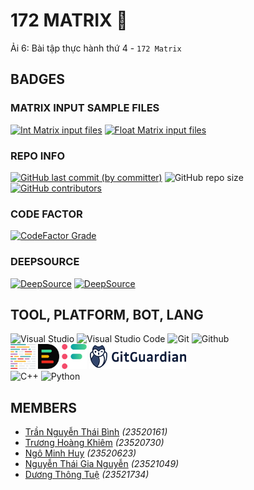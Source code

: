 # 172 MATRIX 🫠

Ải 6: Bài tập thực hành thứ 4 - `172 Matrix`

## BADGES

### MATRIX INPUT SAMPLE FILES

[![Int Matrix input files](https://img.shields.io/badge/int_matrix_inp-download-orange?style=for-the-badge)](../../releases/download/INP/INT_MATRIX_DATA_INP.zip)
[![Float Matrix input files](https://img.shields.io/badge/float_matrix_inp-download-yellow?style=for-the-badge)](../../releases/download/INP/FLOAT_MATRIX_DATA_INP.zip)

### REPO INFO

[![GitHub last commit (by committer)](https://img.shields.io/github/last-commit/KevinNitroG/NMLT-NTTMK-4-172-matrix?style=for-the-badge)](../../../commits/main)
![GitHub repo size](https://img.shields.io/github/repo-size/KevinNitroG/NMLT-NTTMK-4-172-matrix?style=for-the-badge)
[![GitHub contributors](https://img.shields.io/github/contributors/KevinNitroG/NMLT-NTTMK-4-172-matrix?style=for-the-badge)](../../../graphs/contributors)

### CODE FACTOR

[![CodeFactor Grade](https://img.shields.io/codefactor/grade/github/KevinNitroG/NMLT-NTTMK-4-172-matrix?style=for-the-badge)](https://www.codefactor.io/repository/github/kevinnitrog/NMLT-NTTMK-4-172-matrix)

### DEEPSOURCE

[![DeepSource](https://app.deepsource.com/gh/KevinNitroG/NMLT-NTTMK-4-172-matrix.svg/?label=active+issues&show_trend=true&token=zM_ICd2rrd00pjS5pf6hUAai)](https://app.deepsource.com/gh/KevinNitroG/NMLT-NTTMK-4-172-matrix/)
[![DeepSource](https://app.deepsource.com/gh/KevinNitroG/NMLT-NTTMK-4-172-matrix.svg/?label=resolved+issues&show_trend=true&token=zM_ICd2rrd00pjS5pf6hUAai)](https://app.deepsource.com/gh/KevinNitroG/NMLT-NTTMK-4-172-matrix/)

## TOOL, PLATFORM, BOT, LANG

<div class="svg-container" align="left">
    <img height="40px" src="https://cdn.jsdelivr.net/gh/devicons/devicon/icons/visualstudio/visualstudio-plain.svg" alt="Visual Studio" />
    <img height="40px" src="https://cdn.jsdelivr.net/gh/devicons/devicon/icons/vscode/vscode-original.svg" alt="Visual Studio Code" />
    <img height="40px" src="https://cdn.jsdelivr.net/gh/devicons/devicon/icons/git/git-original.svg" alt="Git" />
    <picture>
        <source media="(prefers-color-scheme: dark)" srcset="img/icons8-github-for-darkmode.svg">
        <source media="(prefers-color-scheme: light)" srcset="https://cdn.jsdelivr.net/gh/devicons/devicon/icons/github/github-original.svg">
        <img height="40px" src="https://cdn.jsdelivr.net/gh/devicons/devicon/icons/github/github-original.svg" alt="Github" />
    </picture>
    <br>
    <img height="40px" src="img/prettier-svgrepo-com.svg" alt="Prettier" />
    <img height="40px" src="img/deepsource-seeklogo.com.svg" alt="Deep Source" />
    <img height="40px" src="img/codefactor-icon-svgrepo-com.svg" alt="Code Factor" />
    <img height="40px" src="img/gitguardian.svg" alt="Gitguardian" />
    <br>
    <img height="40px" src="https://cdn.jsdelivr.net/gh/devicons/devicon/icons/cplusplus/cplusplus-original.svg" alt="C++" />
    <img height="40px" src="https://cdn.jsdelivr.net/gh/devicons/devicon/icons/python/python-original.svg" alt="Python" />
</div>

## MEMBERS

-   [Trần Nguyễn Thái Bình](https://github.com/KevinNitroG) _(23520161)_
-   [Trương Hoàng Khiêm](https://github.com/truonghoangkhiem) _(23520730)_
-   [Ngô Minh Huy](https://github.com/MinhHuy1507) _(23520623)_
-   [Nguyễn Thái Gia Nguyễn](https://github.com/NTGNguyen) _(23521049)_
-   [Dương Thông Tuệ](https://github.com/tueduonggg1203) _(23521734)_
